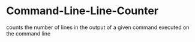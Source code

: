 # Command-Line-Line-Counter
counts the number of lines in the output of a given command executed on the command line
